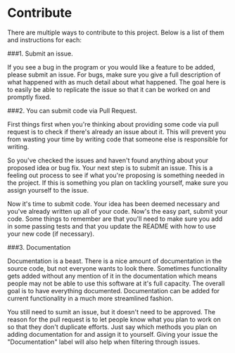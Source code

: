 Contribute
===============

There are multiple ways to contribute to this project. Below is a list of them and instructions for each:


###1. Submit an issue.

If you see a bug in the program or you would like a feature to be added, please submit an issue. For bugs, make sure you give a full description of what happened with as much detail about what happened. The goal here is to easily be able to replicate the issue so that it can be worked on and promptly fixed.

###2. You can submit code via Pull Request.

First things first when you're thinking about providing some code via pull request is to check if there's already an issue about it. This will prevent you from wasting your time by writing code that someone else is responsible for writing.

So you've checked the issues and haven't found anything about your proposed idea or bug fix. Your next step is to submit an issue. This is a feeling out process to see if what you're proposing is something needed in the project. If this is something you plan on tackling yourself, make sure you assign yourself to the issue.

Now it's time to submit code. Your idea has been deemed necessary and you've already written up all of your code. Now's the easy part, submit your code. Some things to remember are that you'll need to make sure you add in some passing tests and that you update the README with how to use your new code (if necessary).

###3. Documentation

Documentation is a beast. There is a nice amount of documentation in the source code, but not everyone wants to look there. Sometimes functionality gets added without any mention of it in the documentation which means people may not be able to use this software at it's full capacity. The overall goal is to have everything documented. Documentation can be added for current functionality in a much more streamlined fashion.

You still need to sumit an issue, but it doesn't need to be approved. The reason for the pull request is to let people know what you plan to work on so that they don't duplicate efforts. Just say which methods you plan on adding documentation for and assign it to yourself. Giving your issue the "Documentation" label will also help when filtering through issues.
